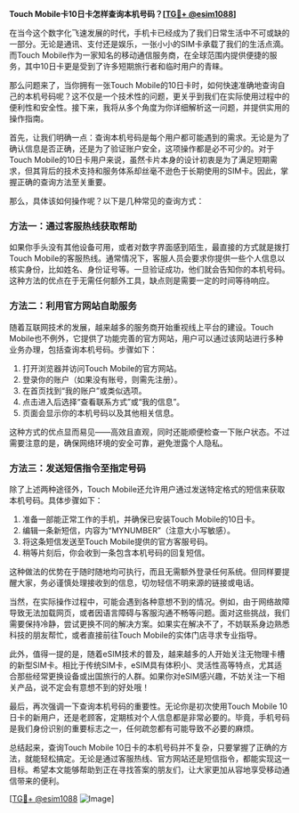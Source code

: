**Touch Mobile卡10日卡怎样查询本机号码？[[TG💪+ @esim1088](https://t.me/s/esim1088)]**

在当今这个数字化飞速发展的时代，手机卡已经成为了我们日常生活中不可或缺的一部分。无论是通讯、支付还是娱乐，一张小小的SIM卡承载了我们的生活点滴。而Touch Mobile作为一家知名的移动通信服务商，在全球范围内提供便捷的服务，其中10日卡更是受到了许多短期旅行者和临时用户的青睐。

那么问题来了，当你拥有一张Touch Mobile的10日卡时，如何快速准确地查询自己的本机号码呢？这不仅是一个技术性的问题，更关乎到我们在实际使用过程中的便利性和安全性。接下来，我将从多个角度为你详细解析这一问题，并提供实用的操作指南。

首先，让我们明确一点：查询本机号码是每个用户都可能遇到的需求。无论是为了确认信息是否正确，还是为了验证账户安全，这项操作都是必不可少的。对于Touch Mobile的10日卡用户来说，虽然卡片本身的设计初衷是为了满足短期需求，但其背后的技术支持和服务体系却丝毫不逊色于长期使用的SIM卡。因此，掌握正确的查询方法至关重要。

那么，具体该如何操作呢？以下是几种常见的查询方式：

### 方法一：通过客服热线获取帮助

如果你手头没有其他设备可用，或者对数字界面感到陌生，最直接的方式就是拨打Touch Mobile的客服热线。通常情况下，客服人员会要求你提供一些个人信息以核实身份，比如姓名、身份证号等。一旦验证成功，他们就会告知你的本机号码。这种方法的优点在于无需任何额外工具，缺点则是需要一定的时间等待响应。

### 方法二：利用官方网站自助服务

随着互联网技术的发展，越来越多的服务商开始重视线上平台的建设。Touch Mobile也不例外，它提供了功能完善的官方网站，用户可以通过该网站进行多种业务办理，包括查询本机号码。步骤如下：

1. 打开浏览器并访问Touch Mobile的官方网站。
2. 登录你的账户（如果没有账号，则需先注册）。
3. 在首页找到“我的账户”或类似选项。
4. 点击进入后选择“查看联系方式”或“我的信息”。
5. 页面会显示你的本机号码以及其他相关信息。

这种方式的优点显而易见——高效且直观，同时还能顺便检查一下账户状态。不过需要注意的是，确保网络环境的安全可靠，避免泄露个人隐私。

### 方法三：发送短信指令至指定号码

除了上述两种途径外，Touch Mobile还允许用户通过发送特定格式的短信来获取本机号码。具体步骤如下：

1. 准备一部能正常工作的手机，并确保已安装Touch Mobile的10日卡。
2. 编辑一条新短信，内容为“MYNUMBER”（注意大小写敏感）。
3. 将这条短信发送至Touch Mobile提供的官方客服号码。
4. 稍等片刻后，你会收到一条包含本机号码的回复短信。

这种做法的优势在于随时随地均可执行，而且无需额外登录任何系统。但同样要提醒大家，务必谨慎处理接收到的信息，切勿轻信不明来源的链接或电话。

当然，在实际操作过程中，可能会遇到各种意想不到的情况。例如，由于网络故障导致无法加载网页，或者因语言障碍与客服沟通不畅等问题。面对这些挑战，我们需要保持冷静，尝试更换不同的解决方案。如果实在解决不了，不妨联系身边熟悉科技的朋友帮忙，或者直接前往Touch Mobile的实体门店寻求专业指导。

此外，值得一提的是，随着eSIM技术的普及，越来越多的人开始关注无物理卡槽的新型SIM卡。相比于传统SIM卡，eSIM具有体积小、灵活性高等特点，尤其适合那些经常更换设备或出国旅行的人群。如果你对eSIM感兴趣，不妨关注一下相关产品，说不定会有意想不到的好处哦！

最后，再次强调一下查询本机号码的重要性。无论你是初次使用Touch Mobile 10日卡的新用户，还是老顾客，定期核对个人信息都是非常必要的。毕竟，手机号码是我们身份识别的重要标志之一，任何疏忽都有可能导致不必要的麻烦。

总结起来，查询Touch Mobile 10日卡的本机号码并不复杂，只要掌握了正确的方法，就能轻松搞定。无论是通过客服热线、官方网站还是短信指令，都能实现这一目标。希望本文能够帮助到正在寻找答案的朋友们，让大家更加从容地享受移动通信带来的便利。

[[TG💪+ @esim1088](https://t.me/s/esim1088) ![Image](https://i.postimg.cc/4NQfJmqS/Snipaste-2025-05-13-00-14-12.png)]